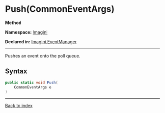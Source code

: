 # Push(CommonEventArgs)

**Method**

**Namespace:** [Imagini](Imagini.md)

**Declared in:** [Imagini.EventManager](Imagini.EventManager.md)

------



Pushes an event onto the poll queue.


## Syntax

```csharp
public static void Push(
	CommonEventArgs e
)
```

------

[Back to index](index.md)